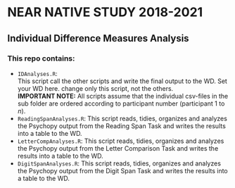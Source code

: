 # NEAR NATIVE STUDY 2018-2021
## Individual Difference Measures Analysis
### This repo contains:
* `IDAnalyses.R`:  
This script call the other scripts and write the final output to the WD. Set your WD here. change only this script, not the others.  
__IMPORTANT NOTE:__ All scripts assume that the individual csv-files in the sub folder are ordered according to participant number (participant 1 to _n_).
* `ReadingSpanAnalyses.R`: 
This script reads, tidies, organizes and analyzes the Psychopy output from the Reading Span Task and writes the results into a table to the WD.
* `LetterCompAnalyses.R`: 
This script reads, tidies, organizes and analyzes the Psychopy output from the Letter Comparison Task and writes the results into a table to the WD.
* `DigitSpanAnalyses.R`: 
This script reads, tidies, organizes and analyzes the Psychopy output from the Digit Span Task and writes the results into a table to the WD.